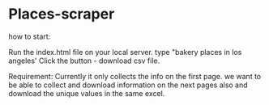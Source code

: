 # Places-scraper

how to start: 

Run the  index.html file on your local server. 
type  "bakery places in los angeles' 
Click the button - download csv file. 

Requirement: 
Currently it only collects the info on the first page. we want to be able to collect and download information on the next pages also and download the unique values in the same excel. 



